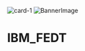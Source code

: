 ![card-1](https://github.com/tasleemakulsum02/IBM_FEDT/assets/110323632/1b40d431-56c5-4a32-95cf-a128099c1fad)
![BannerImage](https://github.com/tasleemakulsum02/IBM_FEDT/assets/110323632/750df1a8-3697-4ddb-bd6a-e529c327a63e)
# IBM_FEDT
